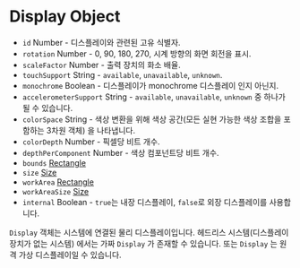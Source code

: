 # Display Object

* `id` Number - 디스플레이와 관련된 고유 식별자.
* `rotation` Number - 0, 90, 180, 270, 시계 방향의 화면 회전을 표시.
* `scaleFactor` Number - 출력 장치의 화소 배율.
* `touchSupport` String -  `available`, `unavailable`, `unknown`.
* `monochrome` Boolean - 디스플레이가 monochrome 디스플레이 인지 아닌지.
* `accelerometerSupport` String - `available`, `unavailable`, `unknown` 중 하나가 될 수 있습니다.
* `colorSpace` String - 색상 변환을 위해 색상 공간(모든 실현 가능한 색상 조합을 포함하는 3차원 객체) 을 나타냅니다.
* `colorDepth` Number - 픽셀당 비트 개수.
* `depthPerComponent` Number - 색상 컴포넌트당 비트 개수.
* `bounds` [Rectangle](rectangle.md)
* `size` [Size](size.md)
* `workArea` [Rectangle](rectangle.md)
* `workAreaSize` [Size](size.md)
* `internal` Boolean - `true`는 내장 디스플레이, `false`로 외장 디스플레이를 사용합니다.

`Display` 객체는 시스템에 연결된 물리 디스플레이입니다. 헤드리스 시스템(디스플레이 장치가 없는 시스템) 에서는 가짜 `Display` 가 존재할 수 있습니다. 또는 `Display` 는 원격 가상 디스플레이일 수 있습니다.
